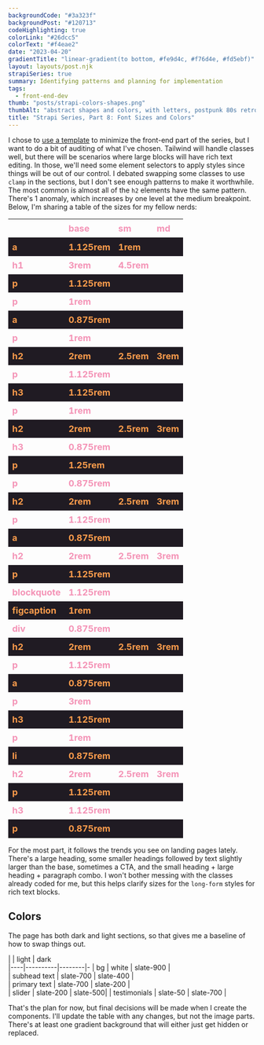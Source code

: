 ```yaml
---
backgroundCode: "#3a323f"
backgroundPost: "#120713"
codeHighlighting: true
colorLink: "#26dcc5"
colorText: "#f4eae2"
date: "2023-04-20"
gradientTitle: "linear-gradient(to bottom, #fe9d4c, #f76d4e, #fd5ebf)"
layout: layouts/post.njk
strapiSeries: true
summary: Identifying patterns and planning for implementation
tags:
  - front-end-dev
thumb: "posts/strapi-colors-shapes.png"
thumbAlt: "abstract shapes and colors, with letters, postpunk 80s retro --v 5 --ar 3:2"
title: "Strapi Series, Part 8: Font Sizes and Colors"
---
```


<style>
  table {
    width: 100%;
  }

  th, td {
    color: #f493b6;
    font-size: 0.875rem;
    font-weight: bold;
    padding: 0.5rem;
    text-align: left;
  }
  tr:nth-child(odd) td {
    background: #201b23;
    color: #fe9d4c;
  }

  @media screen and (min-width: 480px) {
    th, td {
      font-size: 1.125rem;
      padding: 0.5rem;
      text-align: left;
    }
  }
</style>

I chose to [use a template](https://tailwindui.com/templates/salient) to minimize the front-end part of the series, but I want to do a bit of auditing of what I've chosen. Tailwind will handle classes well, but there will be scenarios where large blocks will have rich text editing. In those, we'll need some element selectors to apply styles since things will be out of our control. I debated swapping some classes to use `clamp` in the sections, but I don't see enough patterns to make it worthwhile. The most common is almost all of the `h2` elements have the same pattern. There's 1 anomaly, which increases by one level at the medium breakpoint. Below, I'm sharing a table of the sizes for my fellow nerds:

|    | base     | sm     | md     |
|----|----------|--------|--------|
| a           | 1.125rem | 1rem   |        |
| h1          | 3rem     | 4.5rem |        |
| p           | 1.125rem |        |        |
| p           | 1rem     |        |        |
| a           | 0.875rem |        |        |
| p           | 1rem     |        |        |
| h2          | 2rem     | 2.5rem | 3rem   |
| p           | 1.125rem |        |        |
| h3          | 1.125rem |        |        |
| p           | 1rem     |        |        |
| h2          | 2rem     | 2.5rem | 3rem   |
| h3          | 0.875rem |        |        |
| p           | 1.25rem  |        |        |
| p           | 0.875rem |        |        |
| h2          | 2rem     | 2.5rem | 3rem   |
| p           | 1.125rem |        |        |
| a           | 0.875rem |        |        |
| h2          | 2rem     | 2.5rem | 3rem   |
| p           | 1.125rem |        |        |
| blockquote  | 1.125rem |        |        |
| figcaption  | 1rem     |        |        |
| div         | 0.875rem |        |        |
| h2          | 2rem     | 2.5rem | 3rem   |
| p           | 1.125rem |        |        |
| a           | 0.875rem |        |        |
| p           | 3rem     |        |        |
| h3          | 1.125rem |        |        |
| p           | 1rem     |        |        |
| li          | 0.875rem |        |        |
| h2          | 2rem     | 2.5rem | 3rem   |
| p           | 1.125rem |        |        |
| h3          | 1.125rem |        |        |
| p           | 0.875rem |        |        |

For the most part, it follows the trends you see on landing pages lately. There's a large heading, some smaller headings followed by text slightly larger than the base, sometimes a CTA, and the small heading + large heading + paragraph combo. I won't bother messing with the classes already coded for me, but this helps clarify sizes for the `long-form` styles for rich text blocks.

## Colors

The page has both dark and light sections, so that gives me a baseline of how to swap things out.

|    | light     | dark     
|----|----------|--------|-
| bg | white | slate-900   |      
| subhead text          | slate-700     | slate-400 |    
| primary text          | slate-700     | slate-200 |    
| slider | slate-200 | slate-500|
| testimonials | slate-50 | slate-700 |

That's the plan for now, but final decisions will be made when I create the components. I'll update the table with any changes, but not the image parts. There's at least one gradient background that will either just get hidden or replaced. 